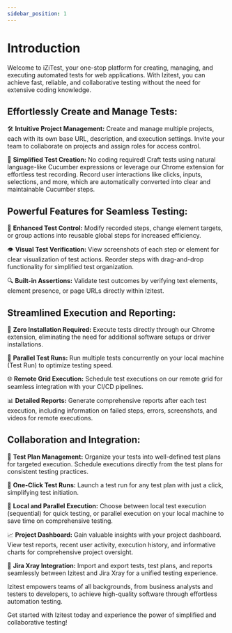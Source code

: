```yaml
---
sidebar_position: 1
---
```


# Introduction

Welcome to iZiTest, your one-stop platform for creating, managing, and executing automated tests for web applications. With Izitest, you can achieve fast, reliable, and collaborative testing without the need for extensive coding knowledge.

## Effortlessly Create and Manage Tests:

🛠️ **Intuitive Project Management:** Create and manage multiple projects, each with its own base URL, description, and execution settings. Invite your team to collaborate on projects and assign roles for access control.

📝 **Simplified Test Creation:** No coding required! Craft tests using natural language-like Cucumber expressions or leverage our Chrome extension for effortless test recording. Record user interactions like clicks, inputs, selections, and more, which are automatically converted into clear and maintainable Cucumber steps.

## Powerful Features for Seamless Testing:

🔧 **Enhanced Test Control:** Modify recorded steps, change element targets, or group actions into reusable global steps for increased efficiency.

👁️ **Visual Test Verification:** View screenshots of each step or element for clear visualization of test actions. Reorder steps with drag-and-drop functionality for simplified test organization.

🔍 **Built-in Assertions:** Validate test outcomes by verifying text elements, element presence, or page URLs directly within Izitest.

## Streamlined Execution and Reporting:

🚀 **Zero Installation Required:** Execute tests directly through our Chrome extension, eliminating the need for additional software setups or driver installations.

🔄 **Parallel Test Runs:** Run multiple tests concurrently on your local machine (Test Run) to optimize testing speed.

🌐 **Remote Grid Execution:** Schedule test executions on our remote grid for seamless integration with your CI/CD pipelines.

📊 **Detailed Reports:** Generate comprehensive reports after each test execution, including information on failed steps, errors, screenshots, and videos for remote executions.

## Collaboration and Integration:

📅 **Test Plan Management:** Organize your tests into well-defined test plans for targeted execution. Schedule executions directly from the test plans for consistent testing practices.

🚀 **One-Click Test Runs:** Launch a test run for any test plan with just a click, simplifying test initiation.

🔄 **Local and Parallel Execution:** Choose between local test execution (sequential) for quick testing, or parallel execution on your local machine to save time on comprehensive testing.

📈 **Project Dashboard:** Gain valuable insights with your project dashboard. View test reports, recent user activity, execution history, and informative charts for comprehensive project oversight.

🔗 **Jira Xray Integration:** Import and export tests, test plans, and reports seamlessly between Izitest and Jira Xray for a unified testing experience.

Izitest empowers teams of all backgrounds, from business analysts and testers to developers, to achieve high-quality software through effortless automation testing.

Get started with Izitest today and experience the power of simplified and collaborative testing!
